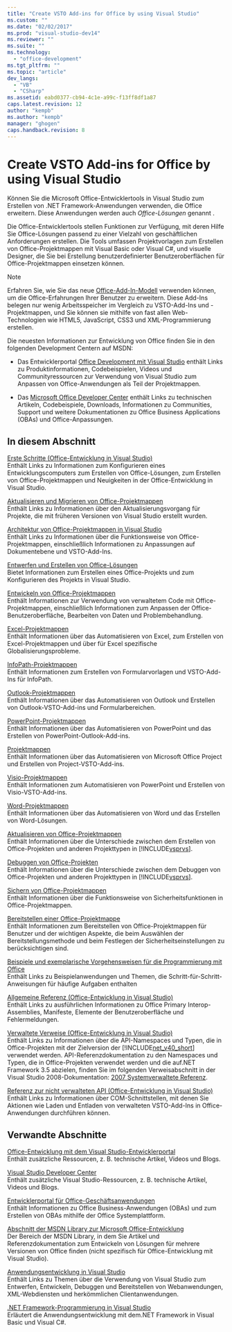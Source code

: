 ```yaml
---
title: "Create VSTO Add-ins for Office by using Visual Studio"
ms.custom: ""
ms.date: "02/02/2017"
ms.prod: "visual-studio-dev14"
ms.reviewer: ""
ms.suite: ""
ms.technology: 
  - "office-development"
ms.tgt_pltfrm: ""
ms.topic: "article"
dev_langs: 
  - "VB"
  - "CSharp"
ms.assetid: eabd0377-cb94-4c1e-a99c-f13ff8df1a87
caps.latest.revision: 12
author: "kempb"
ms.author: "kempb"
manager: "ghogen"
caps.handback.revision: 8
---
```

# Create VSTO Add-ins for Office by using Visual Studio
  Können Sie die Microsoft Office\-Entwicklertools in Visual Studio zum Erstellen von .NET Framework\-Anwendungen verwenden, die Office erweitern. Diese Anwendungen werden auch *Office\-Lösungen* genannt .  
  
 Die Office\-Entwicklertools stellen Funktionen zur Verfügung, mit deren Hilfe Sie Office\-Lösungen passend zu einer Vielzahl von geschäftlichen Anforderungen erstellen. Die Tools umfassen Projektvorlagen zum Erstellen von Office\-Projektmappen mit Visual Basic oder Visual C\#, und visuelle Designer, die Sie bei Erstellung benutzerdefinierter Benutzeroberflächen für Office\-Projektmappen einsetzen können.  
  
> [!NOTE]  
>  Erfahren Sie, wie Sie das neue [Office\-Add\-In\-Modell](https://msdn.microsoft.com/en-us/library/office/jj220082.aspx) verwenden können, um die Office\-Erfahrungen Ihrer Benutzer zu erweitern. Diese Add\-Ins belegen nur wenig Arbeitsspeicher im Vergleich zu VSTO\-Add\-Ins und \-Projektmappen, und Sie können sie mithilfe von fast allen Web\-Technologien wie HTML5, JavaScript, CSS3 und XML\-Programmierung erstellen.  
  
 Die neuesten Informationen zur Entwicklung von Office finden Sie in den folgenden Development Centern auf MSDN:  
  
-   Das Entwicklerportal [Office Development mit Visual Studio](http://go.microsoft.com/fwlink/?LinkId=123844) enthält Links zu Produktinformationen, Codebeispielen, Videos und Communityressourcen zur Verwendung von Visual Studio zum Anpassen von Office\-Anwendungen als Teil der Projektmappen.  
  
-   Das [Microsoft Office Developer Center](http://go.microsoft.com/fwlink/?LinkId=83467) enthält Links zu technischen Artikeln, Codebeispiele, Downloads, Informationen zu Communities, Support und weitere Dokumentationen zu Office Business Applications \(OBAs\) und Office\-Anpassungen.  
  
## In diesem Abschnitt  
 [Erste Schritte &#40;Office-Entwicklung in Visual Studio&#41;](../vsto/getting-started-office-development-in-visual-studio.md)  
 Enthält Links zu Informationen zum Konfigurieren eines Entwicklungscomputers zum Erstellen von Office\-Lösungen, zum Erstellen von Office\-Projektmappen und Neuigkeiten in der Office\-Entwicklung in Visual Studio.  
  
 [Aktualisieren und Migrieren von Office-Projektmappen](../vsto/upgrading-and-migrating-office-solutions.md)  
 Enthält Links zu Informationen über den Aktualisierungsvorgang für Projekte, die mit früheren Versionen von Visual Studio erstellt wurden.  
  
 [Architektur von Office-Projektmappen in Visual Studio](../vsto/architecture-of-office-solutions-in-visual-studio.md)  
 Enthält Links zu Informationen über die Funktionsweise von Office\-Projektmappen, einschließlich Informationen zu Anpassungen auf Dokumentebene und VSTO\-Add\-Ins.  
  
 [Entwerfen und Erstellen von Office-Lösungen](../vsto/designing-and-creating-office-solutions.md)  
 Bietet Informationen zum Erstellen eines Office\-Projekts und zum Konfigurieren des Projekts in Visual Studio.  
  
 [Entwickeln von Office-Projektmappen](../vsto/developing-office-solutions.md)  
 Enthält Informationen zur Verwendung von verwaltetem Code mit Office\-Projektmappen, einschließlich Informationen zum Anpassen der Office\-Benutzeroberfläche, Bearbeiten von Daten und Problembehandlung.  
  
 [Excel-Projektmappen](../vsto/excel-solutions.md)  
 Enthält Informationen über das Automatisieren von Excel, zum Erstellen von Excel\-Projektmappen und über für Excel spezifische Globalisierungsprobleme.  
  
 [InfoPath-Projektmappen](../vsto/infopath-solutions.md)  
 Enthält Informationen zum Erstellen von Formularvorlagen und VSTO\-Add\-Ins für InfoPath.  
  
 [Outlook-Projektmappen](../vsto/outlook-solutions.md)  
 Enthält Informationen über das Automatisieren von Outlook und Erstellen von Outlook\-VSTO\-Add\-ins und Formularbereichen.  
  
 [PowerPoint-Projektmappen](../vsto/powerpoint-solutions.md)  
 Enthält Informationen über das Automatisieren von PowerPoint und das Erstellen von PowerPoint\-Outlook\-Add\-ins.  
  
 [Projektmappen](../vsto/project-solutions.md)  
 Enthält Informationen über das Automatisieren von Microsoft Office Project und Erstellen von Project\-VSTO\-Add\-ins.  
  
 [Visio-Projektmappen](../vsto/visio-solutions.md)  
 Enthält Informationen zum Automatisieren von PowerPoint und Erstellen von Visio\-VSTO\-Add\-ins.  
  
 [Word-Projektmappen](../vsto/word-solutions.md)  
 Enthält Informationen über das Automatisieren von Word und das Erstellen von Word\-Lösungen.  
  
 [Aktualisieren von Office-Projektmappen](../vsto/building-office-solutions.md)  
 Enthält Informationen über die Unterschiede zwischen dem Erstellen von Office\-Projekten und anderen Projekttypen in [!INCLUDE[vsprvs](../sharepoint/includes/vsprvs-md.md)].  
  
 [Debuggen von Office-Projekten](../vsto/debugging-office-projects.md)  
 Enthält Informationen über die Unterschiede zwischen dem Debuggen von Office\-Projekten und anderen Projekttypen in [!INCLUDE[vsprvs](../sharepoint/includes/vsprvs-md.md)].  
  
 [Sichern von Office-Projektmappen](../vsto/securing-office-solutions.md)  
 Enthält Informationen über die Funktionsweise von Sicherheitsfunktionen in Office\-Projektmappen.  
  
 [Bereitstellen einer Office-Projektmappe](../vsto/deploying-an-office-solution.md)  
 Enthält Informationen zum Bereitstellen von Office\-Projektmappen für Benutzer und der wichtigen Aspekte, die beim Auswählen der Bereitstellungsmethode und beim Festlegen der Sicherheitseinstellungen zu berücksichtigen sind.  
  
 [Beispiele und exemplarische Vorgehensweisen für die Programmierung mit Office](../vsto/office-development-samples-and-walkthroughs.md)  
 Enthält Links zu Beispielanwendungen und Themen, die Schritt\-für\-Schritt\-Anweisungen für häufige Aufgaben enthalten  
  
 [Allgemeine Referenz &#40;Office-Entwicklung in Visual Studio&#41;](../vsto/general-reference-office-development-in-visual-studio.md)  
 Enthält Links zu ausführlichen Informationen zu Office Primary Interop\-Assemblies, Manifeste, Elemente der Benutzeroberfläche und Fehlermeldungen.  
  
 [Verwaltete Verweise &#40;Office-Entwicklung in Visual Studio&#41;](../vsto/managed-reference-office-development-in-visual-studio.md)  
 Enthält Links zu Informationen über die API\-Namespaces und Typen, die in Office\-Projekten mit der Zielversion der [!INCLUDE[net_v40_short](../sharepoint/includes/net-v40-short-md.md)] verwendet werden. API\-Referenzdokumentation zu den Namespaces und Typen, die in Office\-Projekten verwendet werden und die auf.NET Framework 3.5 abzielen, finden Sie im folgenden Verweisabschnitt in der Visual Studio 2008\-Dokumentation: [2007 Systemverwaltete Referenz](http://go.microsoft.com/fwlink/?LinkId=160658).  
  
 [Referenz zur nicht verwalteten API &#40;Office-Entwicklung in Visual Studio&#41;](../vsto/unmanaged-api-reference-office-development-in-visual-studio.md)  
 Enthält Links zu Informationen über COM\-Schnittstellen, mit denen Sie Aktionen wie Laden und Entladen von verwalteten VSTO\-Add\-Ins in Office\-Anwendungen durchführen können.  
  
## Verwandte Abschnitte  
 [Office\-Entwicklung mit dem Visual Studio\-Entwicklerportal](http://go.microsoft.com/fwlink/?LinkId=123844)  
 Enthält zusätzliche Ressourcen, z. B. technische Artikel, Videos und Blogs.  
  
 [Visual Studio Developer Center](http://go.microsoft.com/fwlink/?LinkID=99124)  
 Enthält zusätzliche Visual Studio\-Ressourcen, z. B. technische Artikel, Videos und Blogs.  
  
 [Entwicklerportal für Office\-Geschäftsanwendungen](http://go.microsoft.com/fwlink/?LinkId=99125)  
 Enthält Informationen zu Office Business\-Anwendungen \(OBAs\) und zum Erstellen von OBAs mithilfe der Office Systemplattform.  
  
 [Abschnitt der MSDN Library zur Microsoft Office\-Entwicklung](http://go.microsoft.com/fwlink/?LinkId=149870)  
 Der Bereich der MSDN Library, in dem Sie Artikel und Referenzdokumentation zum Entwickeln von Lösungen für mehrere Versionen von Office finden \(nicht spezifisch für Office\-Entwicklung mit Visual Studio\).  
  
 [Anwendungsentwicklung in Visual Studio](http://msdn.microsoft.com/de-de/97490c1b-a247-41fb-8f2c-bc4c201eff68)  
 Enthält Links zu Themen über die Verwendung von Visual Studio zum Entwerfen, Entwickeln, Debuggen und Bereitstellen von Webanwendungen, XML\-Webdiensten und herkömmlichen Clientanwendungen.  
  
 [.NET Framework\-Programmierung in Visual Studio](http://msdn.microsoft.com/de-de/f3f63195-82c6-48e8-a4a0-612810e7d093)  
 Erläutert die Anwendungsentwicklung mit dem.NET Framework in Visual Basic und Visual C\#.  
  
  